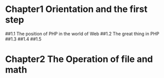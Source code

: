 # Chapter1 Orientation and the first step
##1.1 The position of PHP in the world of Web
##1.2 The great thing in PHP
##1.3 
##1.4
##1.5

# Chapter2 The Operation of file and math
